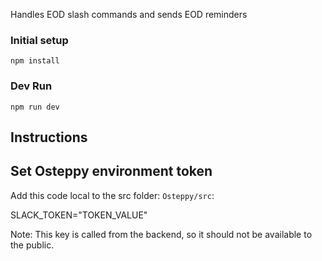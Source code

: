 Handles EOD slash commands and sends EOD reminders

### Initial setup

`npm install`

### Dev Run

`npm run dev`

## Instructions

## Set Osteppy environment token

Add this code local to the src folder: `Osteppy/src`: 

SLACK_TOKEN="TOKEN_VALUE"

Note: This key is called from the backend, so it should not be available to the public.

